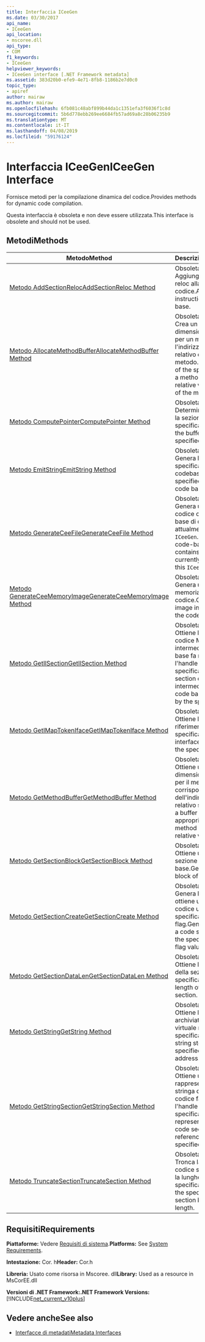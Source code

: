 ```yaml
---
title: Interfaccia ICeeGen
ms.date: 03/30/2017
api_name:
- ICeeGen
api_location:
- mscoree.dll
api_type:
- COM
f1_keywords:
- ICeeGen
helpviewer_keywords:
- ICeeGen interface [.NET Framework metadata]
ms.assetid: 383d20b0-efe9-4e71-8fb8-1186b2e7d0c0
topic_type:
- apiref
author: mairaw
ms.author: mairaw
ms.openlocfilehash: 6fb081c48abf899b44da1c1351efa3f6036f1c8d
ms.sourcegitcommit: 5b6d778ebb269ee6684fb57ad69a8c28b06235b9
ms.translationtype: MT
ms.contentlocale: it-IT
ms.lasthandoff: 04/08/2019
ms.locfileid: "59176124"
---
```

# <a name="iceegen-interface"></a><span data-ttu-id="dc126-102">Interfaccia ICeeGen</span><span class="sxs-lookup"><span data-stu-id="dc126-102">ICeeGen Interface</span></span>
<span data-ttu-id="dc126-103">Fornisce metodi per la compilazione dinamica del codice.</span><span class="sxs-lookup"><span data-stu-id="dc126-103">Provides methods for dynamic code compilation.</span></span>  
  
 <span data-ttu-id="dc126-104">Questa interfaccia è obsoleta e non deve essere utilizzata.</span><span class="sxs-lookup"><span data-stu-id="dc126-104">This interface is obsolete and should not be used.</span></span>  
  
## <a name="methods"></a><span data-ttu-id="dc126-105">Metodi</span><span class="sxs-lookup"><span data-stu-id="dc126-105">Methods</span></span>  
  
|<span data-ttu-id="dc126-106">Metodo</span><span class="sxs-lookup"><span data-stu-id="dc126-106">Method</span></span>|<span data-ttu-id="dc126-107">Descrizione</span><span class="sxs-lookup"><span data-stu-id="dc126-107">Description</span></span>|  
|------------|-----------------|  
|[<span data-ttu-id="dc126-108">Metodo AddSectionReloc</span><span class="sxs-lookup"><span data-stu-id="dc126-108">AddSectionReloc Method</span></span>](../../../../docs/framework/unmanaged-api/metadata/iceegen-addsectionreloc-method.md)|<span data-ttu-id="dc126-109">Obsoleta.</span><span class="sxs-lookup"><span data-stu-id="dc126-109">Obsolete.</span></span> <span data-ttu-id="dc126-110">Aggiunge un'istruzione. reloc alla base di codice.</span><span class="sxs-lookup"><span data-stu-id="dc126-110">Adds a .reloc instruction to the code base.</span></span>|  
|[<span data-ttu-id="dc126-111">Metodo AllocateMethodBuffer</span><span class="sxs-lookup"><span data-stu-id="dc126-111">AllocateMethodBuffer Method</span></span>](../../../../docs/framework/unmanaged-api/metadata/iceegen-allocatemethodbuffer-method.md)|<span data-ttu-id="dc126-112">Obsoleta.</span><span class="sxs-lookup"><span data-stu-id="dc126-112">Obsolete.</span></span> <span data-ttu-id="dc126-113">Crea un buffer della dimensione specificata per un metodo e ottiene l'indirizzo virtuale relativo del metodo.</span><span class="sxs-lookup"><span data-stu-id="dc126-113">Creates a buffer of the specified size for a method, and gets the relative virtual address of the method.</span></span>|  
|[<span data-ttu-id="dc126-114">Metodo ComputePointer</span><span class="sxs-lookup"><span data-stu-id="dc126-114">ComputePointer Method</span></span>](../../../../docs/framework/unmanaged-api/metadata/iceegen-computepointer-method.md)|<span data-ttu-id="dc126-115">Obsoleta.</span><span class="sxs-lookup"><span data-stu-id="dc126-115">Obsolete.</span></span> <span data-ttu-id="dc126-116">Determina il buffer per la sezione di codice specificato.</span><span class="sxs-lookup"><span data-stu-id="dc126-116">Determines the buffer for the specified code section.</span></span>|  
|[<span data-ttu-id="dc126-117">Metodo EmitString</span><span class="sxs-lookup"><span data-stu-id="dc126-117">EmitString Method</span></span>](../../../../docs/framework/unmanaged-api/metadata/iceegen-emitstring-method.md)|<span data-ttu-id="dc126-118">Obsoleta.</span><span class="sxs-lookup"><span data-stu-id="dc126-118">Obsolete.</span></span> <span data-ttu-id="dc126-119">Genera la stringa specificata nella codebase.</span><span class="sxs-lookup"><span data-stu-id="dc126-119">Emits the specified string into the code base.</span></span>|  
|[<span data-ttu-id="dc126-120">Metodo GenerateCeeFile</span><span class="sxs-lookup"><span data-stu-id="dc126-120">GenerateCeeFile Method</span></span>](../../../../docs/framework/unmanaged-api/metadata/iceegen-generateceefile-method.md)|<span data-ttu-id="dc126-121">Obsoleta.</span><span class="sxs-lookup"><span data-stu-id="dc126-121">Obsolete.</span></span> <span data-ttu-id="dc126-122">Genera un file di base di codice contenente la base di codice attualmente caricata in `ICeeGen`.</span><span class="sxs-lookup"><span data-stu-id="dc126-122">Generates a code-base file that contains the code base currently loaded into this `ICeeGen`.</span></span>|  
|[<span data-ttu-id="dc126-123">Metodo GenerateCeeMemoryImage</span><span class="sxs-lookup"><span data-stu-id="dc126-123">GenerateCeeMemoryImage Method</span></span>](../../../../docs/framework/unmanaged-api/metadata/iceegen-generateceememoryimage-method.md)|<span data-ttu-id="dc126-124">Obsoleta.</span><span class="sxs-lookup"><span data-stu-id="dc126-124">Obsolete.</span></span> <span data-ttu-id="dc126-125">Genera un'immagine in memoria per la base di codice.</span><span class="sxs-lookup"><span data-stu-id="dc126-125">Generates an image in memory for the code base.</span></span>|  
|[<span data-ttu-id="dc126-126">Metodo GetIlSection</span><span class="sxs-lookup"><span data-stu-id="dc126-126">GetIlSection Method</span></span>](../../../../docs/framework/unmanaged-api/metadata/iceegen-getilsection-method.md)|<span data-ttu-id="dc126-127">Obsoleta.</span><span class="sxs-lookup"><span data-stu-id="dc126-127">Obsolete.</span></span> <span data-ttu-id="dc126-128">Ottiene la sezione di codice Microsoft intermediate language base fa riferimento l'handle specificato.</span><span class="sxs-lookup"><span data-stu-id="dc126-128">Gets the section of the intermediate language code base referenced by the specified handle.</span></span>|  
|[<span data-ttu-id="dc126-129">Metodo GetIMapTokenIface</span><span class="sxs-lookup"><span data-stu-id="dc126-129">GetIMapTokenIface Method</span></span>](../../../../docs/framework/unmanaged-api/metadata/iceegen-getimaptokeniface-method.md)|<span data-ttu-id="dc126-130">Obsoleta.</span><span class="sxs-lookup"><span data-stu-id="dc126-130">Obsolete.</span></span> <span data-ttu-id="dc126-131">Ottiene l'interfaccia fa riferimento il token specificato.</span><span class="sxs-lookup"><span data-stu-id="dc126-131">Gets the interface referenced by the specified token.</span></span>|  
|[<span data-ttu-id="dc126-132">Metodo GetMethodBuffer</span><span class="sxs-lookup"><span data-stu-id="dc126-132">GetMethodBuffer Method</span></span>](../../../../docs/framework/unmanaged-api/metadata/iceegen-getmethodbuffer-method.md)|<span data-ttu-id="dc126-133">Obsoleta.</span><span class="sxs-lookup"><span data-stu-id="dc126-133">Obsolete.</span></span> <span data-ttu-id="dc126-134">Ottiene un buffer di dimensione appropriata per il metodo in corrispondenza dell'indirizzo virtuale relativo specificato.</span><span class="sxs-lookup"><span data-stu-id="dc126-134">Gets a buffer of the appropriate size for the method at the specified relative virtual address.</span></span>|  
|[<span data-ttu-id="dc126-135">Metodo GetSectionBlock</span><span class="sxs-lookup"><span data-stu-id="dc126-135">GetSectionBlock Method</span></span>](../../../../docs/framework/unmanaged-api/metadata/iceegen-getsectionblock-method.md)|<span data-ttu-id="dc126-136">Obsoleta.</span><span class="sxs-lookup"><span data-stu-id="dc126-136">Obsolete.</span></span> <span data-ttu-id="dc126-137">Ottiene un blocco di sezione del codice di base.</span><span class="sxs-lookup"><span data-stu-id="dc126-137">Gets a section block of the code base.</span></span>|  
|[<span data-ttu-id="dc126-138">Metodo GetSectionCreate</span><span class="sxs-lookup"><span data-stu-id="dc126-138">GetSectionCreate Method</span></span>](../../../../docs/framework/unmanaged-api/metadata/iceegen-getsectioncreate-method.md)|<span data-ttu-id="dc126-139">Obsoleta.</span><span class="sxs-lookup"><span data-stu-id="dc126-139">Obsolete.</span></span> <span data-ttu-id="dc126-140">Genera l'errore e ottiene una sezione di codice usando il nome specificato e i valori di flag.</span><span class="sxs-lookup"><span data-stu-id="dc126-140">Generates and gets a code section using the specified name and flag values.</span></span>|  
|[<span data-ttu-id="dc126-141">Metodo GetSectionDataLen</span><span class="sxs-lookup"><span data-stu-id="dc126-141">GetSectionDataLen Method</span></span>](../../../../docs/framework/unmanaged-api/metadata/iceegen-getsectiondatalen-method.md)|<span data-ttu-id="dc126-142">Obsoleta.</span><span class="sxs-lookup"><span data-stu-id="dc126-142">Obsolete.</span></span> <span data-ttu-id="dc126-143">Ottiene la lunghezza della sezione specificata.</span><span class="sxs-lookup"><span data-stu-id="dc126-143">Gets the length of the specified section.</span></span>|  
|[<span data-ttu-id="dc126-144">Metodo GetString</span><span class="sxs-lookup"><span data-stu-id="dc126-144">GetString Method</span></span>](../../../../docs/framework/unmanaged-api/metadata/iceegen-getstring-method.md)|<span data-ttu-id="dc126-145">Obsoleta.</span><span class="sxs-lookup"><span data-stu-id="dc126-145">Obsolete.</span></span> <span data-ttu-id="dc126-146">Ottiene la stringa archiviata all'indirizzo virtuale relativo specificato.</span><span class="sxs-lookup"><span data-stu-id="dc126-146">Gets the string stored at the specified relative virtual address.</span></span>|  
|[<span data-ttu-id="dc126-147">Metodo GetStringSection</span><span class="sxs-lookup"><span data-stu-id="dc126-147">GetStringSection Method</span></span>](../../../../docs/framework/unmanaged-api/metadata/iceegen-getstringsection-method.md)|<span data-ttu-id="dc126-148">Obsoleta.</span><span class="sxs-lookup"><span data-stu-id="dc126-148">Obsolete.</span></span> <span data-ttu-id="dc126-149">Ottiene una rappresentazione di stringa della sezione di codice fa riferimento l'handle specificato.</span><span class="sxs-lookup"><span data-stu-id="dc126-149">Gets a string representation of the code section referenced by the specified handle.</span></span>|  
|[<span data-ttu-id="dc126-150">Metodo TruncateSection</span><span class="sxs-lookup"><span data-stu-id="dc126-150">TruncateSection Method</span></span>](../../../../docs/framework/unmanaged-api/metadata/iceegen-truncatesection-method.md)|<span data-ttu-id="dc126-151">Obsoleta.</span><span class="sxs-lookup"><span data-stu-id="dc126-151">Obsolete.</span></span> <span data-ttu-id="dc126-152">Tronca la sezione di codice specificato per la lunghezza specificata.</span><span class="sxs-lookup"><span data-stu-id="dc126-152">Truncates the specified code section by the specified length.</span></span>|  
  
## <a name="requirements"></a><span data-ttu-id="dc126-153">Requisiti</span><span class="sxs-lookup"><span data-stu-id="dc126-153">Requirements</span></span>  
 <span data-ttu-id="dc126-154">**Piattaforme:** Vedere [Requisiti di sistema](../../../../docs/framework/get-started/system-requirements.md).</span><span class="sxs-lookup"><span data-stu-id="dc126-154">**Platforms:** See [System Requirements](../../../../docs/framework/get-started/system-requirements.md).</span></span>  
  
 <span data-ttu-id="dc126-155">**Intestazione:** Cor. h</span><span class="sxs-lookup"><span data-stu-id="dc126-155">**Header:** Cor.h</span></span>  
  
 <span data-ttu-id="dc126-156">**Libreria:** Usato come risorsa in Mscoree. dll</span><span class="sxs-lookup"><span data-stu-id="dc126-156">**Library:** Used as a resource in MsCorEE.dll</span></span>  
  
 **<span data-ttu-id="dc126-157">Versioni di .NET Framework:</span><span class="sxs-lookup"><span data-stu-id="dc126-157">.NET Framework Versions:</span></span>** [!INCLUDE[net_current_v10plus](../../../../includes/net-current-v10plus-md.md)]  
  
## <a name="see-also"></a><span data-ttu-id="dc126-158">Vedere anche</span><span class="sxs-lookup"><span data-stu-id="dc126-158">See also</span></span>

- [<span data-ttu-id="dc126-159">Interfacce di metadati</span><span class="sxs-lookup"><span data-stu-id="dc126-159">Metadata Interfaces</span></span>](../../../../docs/framework/unmanaged-api/metadata/metadata-interfaces.md)
